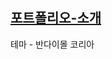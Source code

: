 # <h2><a href="http://rlaghwns.dothome.co.kr/bandai/bandai/index.html" title="포트폴리오_홈페이지">포트폴리오-소개</a></h2>
테마 - 반다이몰 코리아
